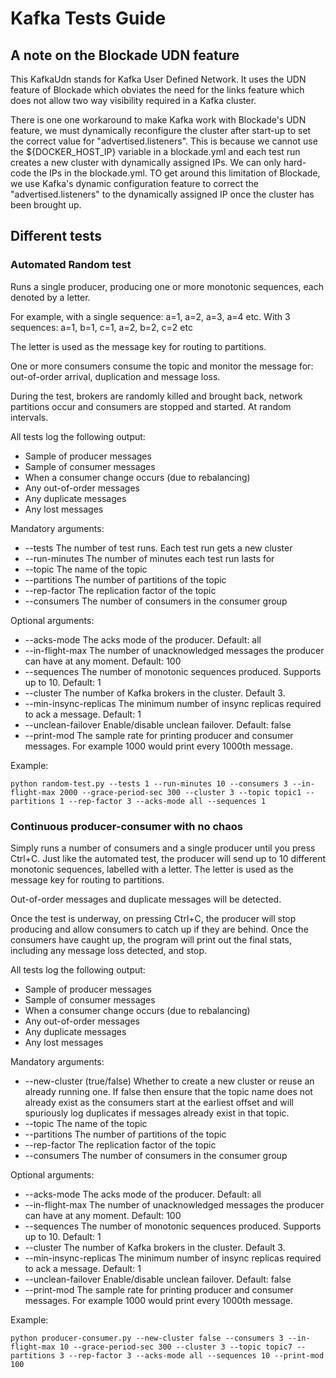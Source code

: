 # Kafka Tests Guide

## A note on the Blockade UDN feature
This KafkaUdn stands for Kafka User Defined Network. It uses the UDN feature of Blockade which obviates the need for the links feature which does not allow two way visibility required in a Kafka cluster. 

There is one one workaround to make Kafka work with Blockade's UDN feature, we must dynamically reconfigure the cluster after start-up to set the correct value for "advertised.listeners". This is because we cannot use the ${DOCKER_HOST_IP} variable in a blockade.yml and each test run creates a new cluster with dynamically assigned IPs. We can only hard-code the IPs in the blockade.yml. TO get around this limitation of Blockade, we use Kafka's dynamic configuration feature to correct the "advertised.listeners" to the dynamically assigned IP once the cluster has been brought up.

## Different tests

### Automated Random test
Runs a single producer, producing one or more monotonic sequences, each denoted by a letter. 

For example, with a single sequence: a=1, a=2, a=3, a=4 etc.
With 3 sequences: a=1, b=1, c=1, a=2, b=2, c=2 etc

The letter is used as the message key for routing to partitions.

One or more consumers consume the topic and monitor the message for: out-of-order arrival, duplication and message loss.

During the test, brokers are randomly killed and brought back, network partitions occur and consumers are stopped and started. At random intervals.

All tests log the following output:
- Sample of producer messages
- Sample of consumer messages
- When a consumer change occurs (due to rebalancing)
- Any out-of-order messages
- Any duplicate messages
- Any lost messages

Mandatory arguments:
- --tests The number of test runs. Each test run gets a new cluster
- --run-minutes The number of minutes each test run lasts for
- --topic The name of the topic
- --partitions The number of partitions of the topic
- --rep-factor The replication factor of the topic
- --consumers The number of consumers in the consumer group

Optional arguments:
- --acks-mode The acks mode of the producer. Default: all
- --in-flight-max The number of unacknowledged messages the producer can have at any moment. Default: 100
- --sequences The number of monotonic sequences produced. Supports up to 10. Default: 1
- --cluster The number of Kafka brokers in the cluster. Default 3.
- --min-insync-replicas The minimum number of insync replicas required to ack a message. Default: 1
- --unclean-failover Enable/disable unclean failover. Default: false
- --print-mod The sample rate for printing producer and consumer messages. For example 1000 would print every 1000th message.

Example:
```
python random-test.py --tests 1 --run-minutes 10 --consumers 3 --in-flight-max 2000 --grace-period-sec 300 --cluster 3 --topic topic1 --partitions 1 --rep-factor 3 --acks-mode all --sequences 1
```

### Continuous producer-consumer with no chaos
Simply runs a number of consumers and a single producer until you press Ctrl+C. Just like the automated test, the producer will send up to 10 different monotonic sequences, labelled with a letter. The letter is used as the message key for routing to partitions.

Out-of-order messages and duplicate messages will be detected. 

Once the test is underway, on pressing Ctrl+C, the producer will stop producing and allow consumers to catch up if they are behind. Once the consumers have caught up, the program will print out the final stats, including any message loss detected, and stop.

All tests log the following output:
- Sample of producer messages
- Sample of consumer messages
- When a consumer change occurs (due to rebalancing)
- Any out-of-order messages
- Any duplicate messages
- Any lost messages

Mandatory arguments:
- --new-cluster (true/false) Whether to create a new cluster or reuse an already running one. If false then ensure that the topic name does not already exist as the consumers start at the earliest offset and will spuriously log duplicates if messages already exist in that topic.
- --topic The name of the topic
- --partitions The number of partitions of the topic
- --rep-factor The replication factor of the topic
- --consumers The number of consumers in the consumer group

Optional arguments:
- --acks-mode The acks mode of the producer. Default: all
- --in-flight-max The number of unacknowledged messages the producer can have at any moment. Default: 100
- --sequences The number of monotonic sequences produced. Supports up to 10. Default: 1
- --cluster The number of Kafka brokers in the cluster. Default 3.
- --min-insync-replicas The minimum number of insync replicas required to ack a message. Default: 1
- --unclean-failover Enable/disable unclean failover. Default: false
- --print-mod The sample rate for printing producer and consumer messages. For example 1000 would print every 1000th message.

Example:
```
python producer-consumer.py --new-cluster false --consumers 3 --in-flight-max 10 --grace-period-sec 300 --cluster 3 --topic topic7 --partitions 3 --rep-factor 3 --acks-mode all --sequences 10 --print-mod 100
```